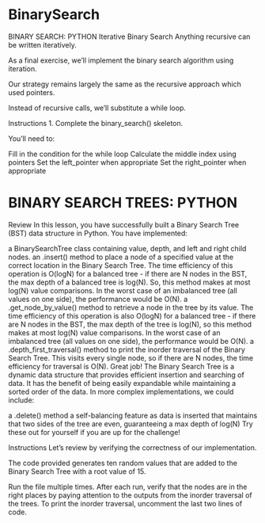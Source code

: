 # BinarySearch
BINARY SEARCH: PYTHON
Iterative Binary Search
Anything recursive can be written iteratively.

As a final exercise, we’ll implement the binary search algorithm using iteration.

Our strategy remains largely the same as the recursive approach which used pointers.

Instead of recursive calls, we’ll substitute a while loop.

Instructions
1.
Complete the binary_search() skeleton.

You’ll need to:

Fill in the condition for the while loop
Calculate the middle index using pointers
Set the left_pointer when appropriate
Set the right_pointer when appropriate


# BINARY SEARCH TREES: PYTHON
Review
In this lesson, you have successfully built a Binary Search Tree (BST) data structure in Python. You have implemented:

a BinarySearchTree class containing value, depth, and left and right child nodes.
an .insert() method to place a node of a specified value at the correct location in the Binary Search Tree. The time efficiency of this operation is O(logN) for a balanced tree - if there are N nodes in the BST, the max depth of a balanced tree is log(N). So, this method makes at most log(N) value comparisons. In the worst case of an imbalanced tree (all values on one side), the performance would be O(N).
a .get_node_by_value() method to retrieve a node in the tree by its value. The time efficiency of this operation is also O(logN) for a balanced tree - if there are N nodes in the BST, the max depth of the tree is log(N), so this method makes at most log(N) value comparisons. In the worst case of an imbalanced tree (all values on one side), the performance would be O(N).
a .depth_first_traversal() method to print the inorder traversal of the Binary Search Tree. This visits every single node, so if there are N nodes, the time efficiency for traversal is O(N).
Great job! The Binary Search Tree is a dynamic data structure that provides efficient insertion and searching of data. It has the benefit of being easily expandable while maintaining a sorted order of the data. In more complex implementations, we could include:

a .delete() method
a self-balancing feature as data is inserted that maintains that two sides of the tree are even, guaranteeing a max depth of log(N)
Try these out for yourself if you are up for the challenge!

Instructions
Let’s review by verifying the correctness of our implementation.

The code provided generates ten random values that are added to the Binary Search Tree with a root value of 15.

Run the file multiple times. After each run, verify that the nodes are in the right places by paying attention to the outputs from the inorder traversal of the trees. To print the inorder traversal, uncomment the last two lines of code.
